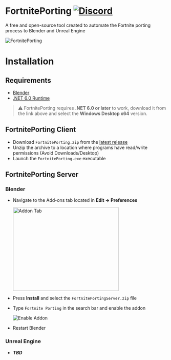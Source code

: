 ﻿# FortnitePorting [![Discord](https://discord.com/api/guilds/866821077769781249/widget.png?style=shield)](https://discord.gg/DZ5YFXdBA6)
A free and open-source tool created to automate the Fortnite porting process to Blender and Unreal Engine

<img src="https://github.com/halfuwu/FortnitePorting/blob/master/.github/images/preview.png?raw=true" alt="FortnitePorting">

# Installation

## Requirements
* [Blender](https://www.blender.org/download/)
* [.NET 6.0 Runtime](https://dotnet.microsoft.com/en-us/download/dotnet/6.0/runtime)
> ⚠️ FortnitePorting requires **.NET 6.0 or later** to work, download it from the link above and select the **Windows Desktop x64** version.

## FortnitePorting Client
* Download `FortnitePorting.zip` from the [latest release](https://github.com/halfuwu/FortnitePorting/releases)
* Unzip the archive to a location where programs have read/write permissions (Avoid Downloads/Desktop)
* Launch the `FortnitePorting.exe` executable

## FortnitePorting Server

### Blender
* Navigate to the Add-ons tab located in **Edit -> Preferences**

  <img src="https://docs.blender.org/manual/en/latest/_images/editors_preferences_section_addons.png" alt="Addon Tab" height=260 width=330>

* Press **Install** and select the `FortnitePortingServer.zip` file
* Type `Fortnite Porting` in the search bar and enable the addon
  
  <img src="https://github.com/halfuwu/FortnitePorting/blob/master/.github/images/enable_addon.png?raw=true" alt="Enable Addon">
* Restart Blender




### Unreal Engine
* ***TBD***
